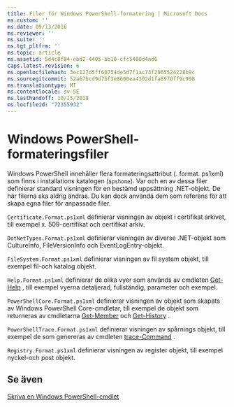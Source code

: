 ```yaml
---
title: Filer för Windows PowerShell-formatering | Microsoft Docs
ms.custom: ''
ms.date: 09/13/2016
ms.reviewer: ''
ms.suite: ''
ms.tgt_pltfrm: ''
ms.topic: article
ms.assetid: 5d4c8f84-ebd2-4405-bb10-cfc5400d4ad6
caps.latest.revision: 6
ms.openlocfilehash: 3ec127d5ff60754de5d7f1ac73f2965524228b9c
ms.sourcegitcommit: 52a67bcd9d7bf3e8600ea4302d1fa8970ff9c998
ms.translationtype: MT
ms.contentlocale: sv-SE
ms.lasthandoff: 10/15/2019
ms.locfileid: "72355932"
---
```

# <a name="windows-powershell-formatting-files"></a>Windows PowerShell-formateringsfiler

Windows PowerShell innehåller flera formateringsattribut (. format. ps1xml) som finns i installations katalogen (`$pshome`). Var och en av dessa filer definierar standard visningen för en bestämd uppsättning .NET-objekt. De här filerna ska aldrig ändras. Du kan dock använda dem som referens för att skapa egna filer för anpassade filer.

`Certificate.Format.ps1xml` definierar visningen av objekt i certifikat arkivet, till exempel x. 509-certifikat och certifikat arkiv.

`DotNetTypes.Format.ps1xml` definierar visningen av diverse .NET-objekt som CultureInfo, FileVersionInfo och EventLogEntry-objekt.

`FileSystem.Format.ps1xml` definierar visningen av fil system objekt, till exempel fil-och katalog objekt.

`Help.Format.ps1xml` definierar de olika vyer som används av cmdleten [Get-Help](/powershell/module/Microsoft.PowerShell.Core/Get-Help) , till exempel vyerna detaljerad, fullständig, parameter och exempel.

`PowerShellCore.Format.ps1xml` definierar visningen av objekt som skapats av Windows PowerShell Core-cmdletar, till exempel de objekt som returneras av cmdletarna [Get-Member](/powershell/module/Microsoft.PowerShell.Utility/Get-Member) och [Get-History](/powershell/module/Microsoft.PowerShell.Core/Get-History) .

`PowerShellTrace.Format.ps1xml` definierar visningen av spårnings objekt, till exempel de som genereras av cmdleten [trace-Command](/powershell/module/Microsoft.PowerShell.Utility/Trace-Command) .

`Registry.Format.ps1xml` definierar visningen av register objekt, till exempel nyckel-och post objekt.

## <a name="see-also"></a>Se även

[Skriva en Windows PowerShell-cmdlet](../cmdlet/writing-a-windows-powershell-cmdlet.md)
